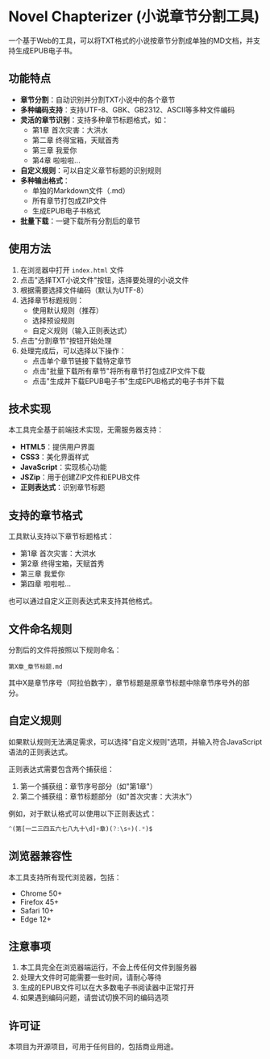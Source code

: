 # Novel Chapterizer (小说章节分割工具)

一个基于Web的工具，可以将TXT格式的小说按章节分割成单独的MD文档，并支持生成EPUB电子书。

## 功能特点

- **章节分割**：自动识别并分割TXT小说中的各个章节
- **多种编码支持**：支持UTF-8、GBK、GB2312、ASCII等多种文件编码
- **灵活的章节识别**：支持多种章节标题格式，如：
  - 第1章 首次灾害：大洪水
  - 第二章 终得宝箱，天赋首秀
  - 第三章 我爱你
  - 第4章 啦啦啦...
- **自定义规则**：可以自定义章节标题的识别规则
- **多种输出格式**：
  - 单独的Markdown文件（.md）
  - 所有章节打包成ZIP文件
  - 生成EPUB电子书格式
- **批量下载**：一键下载所有分割后的章节

## 使用方法

1. 在浏览器中打开 `index.html` 文件
2. 点击"选择TXT小说文件"按钮，选择要处理的小说文件
3. 根据需要选择文件编码（默认为UTF-8）
4. 选择章节标题规则：
   - 使用默认规则（推荐）
   - 选择预设规则
   - 自定义规则（输入正则表达式）
5. 点击"分割章节"按钮开始处理
6. 处理完成后，可以选择以下操作：
   - 点击单个章节链接下载特定章节
   - 点击"批量下载所有章节"将所有章节打包成ZIP文件下载
   - 点击"生成并下载EPUB电子书"生成EPUB格式的电子书并下载

## 技术实现

本工具完全基于前端技术实现，无需服务器支持：

- **HTML5**：提供用户界面
- **CSS3**：美化界面样式
- **JavaScript**：实现核心功能
- **JSZip**：用于创建ZIP文件和EPUB文件
- **正则表达式**：识别章节标题

## 支持的章节格式

工具默认支持以下章节标题格式：

- 第1章 首次灾害：大洪水
- 第2章 终得宝箱，天赋首秀
- 第三章 我爱你
- 第四章 啦啦啦...

也可以通过自定义正则表达式来支持其他格式。

## 文件命名规则

分割后的文件将按照以下规则命名：

```
第X章_章节标题.md
```

其中X是章节序号（阿拉伯数字），章节标题是原章节标题中除章节序号外的部分。

## 自定义规则

如果默认规则无法满足需求，可以选择"自定义规则"选项，并输入符合JavaScript语法的正则表达式。

正则表达式需要包含两个捕获组：
1. 第一个捕获组：章节序号部分（如"第1章"）
2. 第二个捕获组：章节标题部分（如"首次灾害：大洪水"）

例如，对于默认格式可以使用以下正则表达式：
```javascript
^(第[一二三四五六七八九十\d]+章)(?:\s+)(.*)$
```

## 浏览器兼容性

本工具支持所有现代浏览器，包括：
- Chrome 50+
- Firefox 45+
- Safari 10+
- Edge 12+

## 注意事项

1. 本工具完全在浏览器端运行，不会上传任何文件到服务器
2. 处理大文件时可能需要一些时间，请耐心等待
3. 生成的EPUB文件可以在大多数电子书阅读器中正常打开
4. 如果遇到编码问题，请尝试切换不同的编码选项

## 许可证

本项目为开源项目，可用于任何目的，包括商业用途。